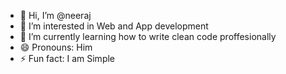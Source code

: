 - 👋 Hi, I’m @neeraj
- 👀 I’m interested in Web and App development
- 🌱 I’m currently learning how to write clean code proffesionally
- 😄 Pronouns: Him
- ⚡ Fun fact: I am Simple

<!---
neerajmynxsoftwares/neerajmynxsoftwares is a ✨ special ✨ repository because its `README.md` (this file) appears on your GitHub profile.
You can click the Preview link to take a look at your changes.
--->
